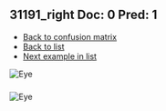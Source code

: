 ## 31191_right Doc: 0 Pred: 1
- [Back to confusion matrix](https://github.com/juliandewit/kaggle_retinopathy/blob/master/matrix.md)
- [Back to list](https://github.com/juliandewit/kaggle_retinopathy/blob/master/lists/01/list.md)
- [Next example in list](https://github.com/juliandewit/kaggle_retinopathy/blob/master/lists/01/31/31203_right.md)

![Eye](https://retinopaty.blob.core.windows.net/size1024/31191_right_0.jpeg)

### 

![Eye]()
